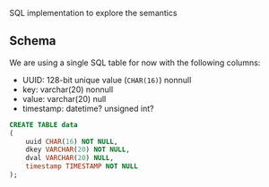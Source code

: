 SQL implementation to explore the semantics

## Schema

We are using a single SQL table for now with the following columns:

* UUID: 128-bit unique value (`CHAR(16)`) nonnull
* key: varchar(20) nonnull
* value: varchar(20) null
* timestamp: datetime? unsigned int?

```sql
CREATE TABLE data
(
    uuid CHAR(16) NOT NULL,
    dkey VARCHAR(20) NOT NULL,
    dval VARCHAR(20) NULL,
    timestamp TIMESTAMP NOT NULL
);
```
